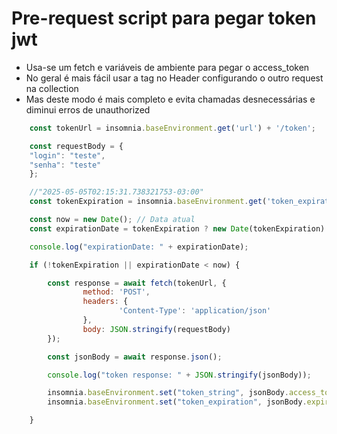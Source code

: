 # Pre-request script para pegar token jwt
- Usa-se um fetch e variáveis de ambiente para pegar o access_token
- No geral é mais fácil usar a tag no Header configurando o outro request na collection
- Mas deste modo é mais completo e evita chamadas desnecessárias e diminui erros de unauthorized

```javascript
    const tokenUrl = insomnia.baseEnvironment.get('url') + '/token';

    const requestBody = {
    "login": "teste",
    "senha": "teste"
    };

    //"2025-05-05T02:15:31.738321753-03:00"
    const tokenExpiration = insomnia.baseEnvironment.get('token_expiration');

    const now = new Date(); // Data atual
    const expirationDate = tokenExpiration ? new Date(tokenExpiration) : new Date(0);

    console.log("expirationDate: " + expirationDate);

    if (!tokenExpiration || expirationDate < now) {

        const response = await fetch(tokenUrl, {
                method: 'POST',
                headers: {
                        'Content-Type': 'application/json'
                },
                body: JSON.stringify(requestBody)
        });

        const jsonBody = await response.json();

        console.log("token response: " + JSON.stringify(jsonBody));

        insomnia.baseEnvironment.set("token_string", jsonBody.access_token);
        insomnia.baseEnvironment.set("token_expiration", jsonBody.expires_at);

    }
```

